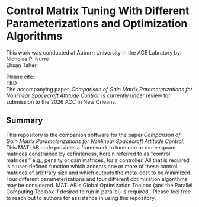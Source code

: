 # Control Matrix Tuning With Different Parameterizations and Optimization Algorithms
This work was conducted at Auburn University in the ACE Labratory by:  
Nicholas P. Nurre  
Ehsan Taheri  

Please cite:  
TBD  
The accompanying paper, *Comparison of Gain Matrix Parameterizations for Nonlinear Spacecraft Attitude Control*, is currently under review for submission to the 2026 ACC in New Orleans.

## Summary

This repository is the companion software for the paper *Comparison of Gain Matrix Parameterizations for Nonlinear Spacecraft Attitude Control*. This MATLAB code provides a framework to tune one or more square matrices constrained by definiteness, herein referred to as "control matrices," e.g., penalty or gain matrices, for a controller. All that is required is a user-defined function which accepts one or more of these control matrices of arbitrary size and which outputs the meta-cost to be minimized. Four different parameterizations and four different optimization algorithms may be considered. MATLAB's Global Optimization Toolbox (and the Parallel Computing Toolbox if desired to run in parallel) is required . Please feel free to reach out to authors for assistance in using this repository.
